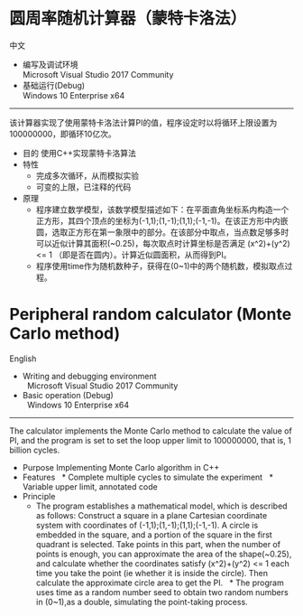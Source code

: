 圆周率随机计算器（蒙特卡洛法）
=======
中文
* 编写及调试环境<br>
  Microsoft Visual Studio 2017 Community
* 基础运行(Debug)<br>
  Windows 10 Enterprise x64
-------
该计算器实现了使用蒙特卡洛法计算PI的值，程序设定时以将循环上限设置为100000000，即循环10亿次。
* 目的
使用C++实现蒙特卡洛算法
* 特性
  * 完成多次循环，从而模拟实验
  * 可变的上限，已注释的代码
* 原理
  * 程序建立数学模型，该数学模型描述如下：在平面直角坐标系内构造一个正方形，其四个顶点的坐标为(-1,1);(1,-1);(1,1);(-1,-1)。在该正方形中内嵌圆，选取正方形在第一象限中的部分。在该部分中取点，当点数足够多时可以近似计算其面积(~0.25)，每次取点时计算坐标是否满足 (x^2)+(y^2) <= 1 （即是否在圆内）。计算近似圆面积，从而得到PI。
  * 程序使用time作为随机数种子，获得在(0~1)中的两个随机数，模拟取点过程。
  

Peripheral random calculator (Monte Carlo method)
=======
English
* Writing and debugging environment<br>
  Microsoft Visual Studio 2017 Community
* Basic operation (Debug)<br>
  Windows 10 Enterprise x64
-------
The calculator implements the Monte Carlo method to calculate the value of PI, and the program is set to set the loop upper limit to 100000000, that is, 1 billion cycles.
* Purpose
Implementing Monte Carlo algorithm in C++
* Features
  * Complete multiple cycles to simulate the experiment
  * Variable upper limit, annotated code
* Principle
  * The program establishes a mathematical model, which is described as follows: Construct a square in a plane Cartesian coordinate system with coordinates of (-1,1);(1,-1);(1,1);(-1,-1). A circle is embedded in the square, and a portion of the square in the first quadrant is selected. Take points in this part, when the number of points is enough, you can approximate the area of the shape(~0.25), and calculate whether the coordinates satisfy (x^2)+(y^2) <= 1 each time you take the point (ie whether it is inside the circle). Then calculate the approximate circle area to get the PI.
  * The program uses time as a random number seed to obtain two random numbers in (0~1),as a double, simulating the point-taking process.
